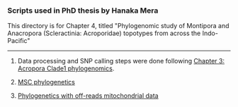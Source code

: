 ### Scripts used in PhD thesis by Hanaka Mera

This directory is for Chapter 4, titled "Phylogenomic study of Montipora and Anacropora (Scleractinia: Acroporidae) topotypes from across the Indo-Pacific"

---

1. Data processing and SNP calling steps were done following [Chapter 3: Acropora Clade1 phylogenomics](https://github.com/mhanaka/PhD_MS/tree/main/Acropora_Clade1).

2. [MSC phylogenetics](2_MSCphylogenetics.sh)

3. [Phylogenetics with off-reads mitochondrial data](3_offreads-mito.sh)
